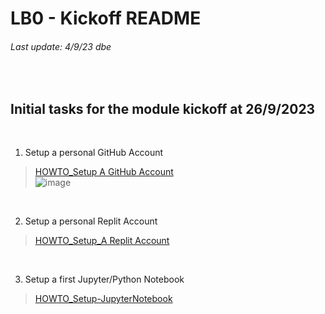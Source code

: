 # LB0 - Kickoff README
###### Last update: 4/9/23 dbe
</br>

## Initial tasks for the module kickoff at 26/9/2023
</br>

1. Setup a personal GitHub Account 

> [HOWTO_Setup A GitHub Account](https://github.com/sawubona-repo/KETE-HS23-WORK/blob/master/LB0-Kickoff/HOWTO_Setup-GitHub-Account.md)  
![image](https://github.com/sawubona-repo/KETE-HS23-WORK/assets/52699611/46ce4058-6983-4934-a880-9b0b44f8582f)

</br>  

2. Setup a personal Replit Account 

> [HOWTO_Setup_A Replit Account](https://github.com/sawubona-repo/KETE-HS23-WORK/blob/main/LB0-Kickoff/HOWTO_Setup_Replit_Account.md)  
</br>  

3. Setup a first Jupyter/Python Notebook 

> [HOWTO_Setup-JupyterNotebook](https://github.com/sawubona-repo/KETE-HS23-WORK/blob/master/LB0-Kickoff/HOWTO_Setup-JupyterNotebook.md)  
</br>  

</br>
